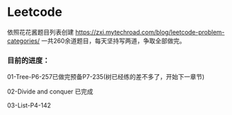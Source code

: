 # Leetcode
 依照花花酱题目列表创建
 https://zxi.mytechroad.com/blog/leetcode-problem-categories/
 一共260余道题目，每天坚持写两道，争取全部做完。
 
 ### 目前的进度：
 01-Tree-P6-257已做完预备P7-235(树已经练的差不多了，开始下一章节)
 
 02-Divide and conquer 已完成
 
 03-List-P4-142
